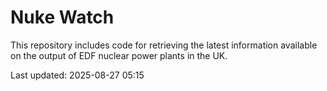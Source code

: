 # Nuke Watch

This repository includes code for retrieving the latest information available on the output of EDF nuclear power plants in the UK.

Last updated: 2025-08-27 05:15